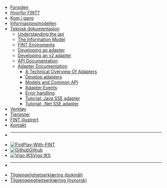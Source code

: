 * [Forsiden](/)
* [Hvorfor FINT?](home.md)
* [Kom i gang](getting-started/index.md)
* [Informasjonsmodellen](model/index.md)
* [Teknisk dokumentasjon](technical/index.md)
  * [Understanding the api](technical/understanding-the-api/index.md)
  * [The Information Model](technical/the-information-model/index.md)
  * [FINT Enviroments](technical/fint-environments/index.md)
  * [Developing an adapter](technical/developing-an-adapter/index.md)
  * [Developing an v2 adapter](technical/developing-a-fint-v2-adapter/index.md)
  * [API Documentation](technical/api/index.md)
  * [Adapter Documentation](technical/adapter/index.md)
    * [A Technical Overview Of Adapters](technical/adapter/overview.md)
    * [Develop adapters](technical/adapter/guidelines.md)
    * [Models and Common API](technical/adapter/models.md)
    * [Adapter Events](technical/adapter/events.md)
    * [Error handling](technical/adapter/errors.md)
    * [Tutorial: Java SSE adapter](technical/adapter/tut-java-sse.md)
    * [Tutorial: .Net SSE adapter](technical/adapter/tut-dotnet-sse.md)
* [Verktøy](tools.md)
* [Tjenester](service.md)
* [FINT illustrert](cartoon.md)
* [Kontakt](contact.md)

- ****
* [![Fint](https://www.fintlabs.no/_media/favicon.ico ':size=16')Play-With-FINT](https://play-with-fint.felleskomponent.no)
* [![Github](https://www.fintlabs.no/_media/github.svg ':size=16')Github](https://github.com/fintlabs)
* [![Vigo IKS](https://www.vigoiks.no/wp-content/uploads/2022/08/vigo_favicon.svg ':size=16')Vigo IKS](https://www.vigoiks.no)
- ****
* [Tilgjengelighetserklæring (bokmål)](https://uustatus.no/nb/erklaringer/publisert/feb37615-5cc6-4219-91c2-526ff16a39fe)
* [Tilgjengelegheitserklæring (nynorsk)](https://uustatus.no/nn/erklaringer/publisert/feb37615-5cc6-4219-91c2-526ff16a39fe)